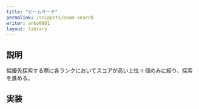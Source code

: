 ```yaml
---
title: "ビームサーチ"
permalink: /snippets/beam-search
writer: anko9801
layout: library
---
```


## 説明

幅優先探索する際に各ランクにおいてスコアが高い上位 n 個のみに絞り、探索を進める。

## 実装
